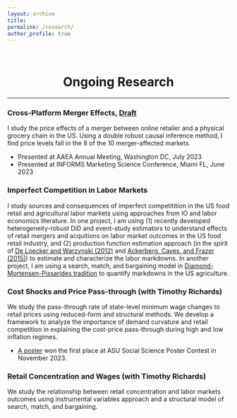 ```yaml
---
layout: archive
title: 
permalink: /research/
author_profile: true
---
```

<br/> 

<!-- Google Tag Manager (noscript) -->
<noscript><iframe src="https://www.googletagmanager.com/ns.html?id=GTM-PNS829G"
height="0" width="0" style="display:none;visibility:hidden"></iframe></noscript>
<!-- End Google Tag Manager (noscript) -->

# <center> Ongoing Research </center>
- - -

### Cross-Platform Merger Effects, [Draft](https://www.dropbox.com/scl/fi/uqzjcrk5b3hmvkxadktew/Cross_Platforms_Merger_Effects_UP.pdf?rlkey=4wcsohtefba49x4j1scqjnnio&dl=0)
I study the price effects of a merger between online retailer and a physical grocery chain in the US. Using a double robust causal inference method, I find price levels fall in the 8 of the 10 merger-affected markets. 
* Presented at AAEA Annual Meeting, Washington DC, July 2023
* Presented at INFORMS Marketing Science Conference, Miami FL, June 2023


### Imperfect Competition in Labor Markets
I study sources and consequences of imperfect competitition in the US food retail and agricultural labor markets using approaches from IO and labor economics literature. In one project, I am using (1) recently developed heterogeneity-robust DiD and event-study estimators to understand effects of retail mergers and acquitions on labor market outcomes in the US food retail industry, and (2) production function estimation approach (in the spirit of [De Loecker and Warzynski (2012)](https://www.aeaweb.org/articles?id=10.1257/aer.102.6.2437) and [Ackerberg, Caves, and Frazer (2015)](https://onlinelibrary.wiley.com/doi/abs/10.3982/ECTA13408)) to estimate and characterize the labor markdowns. In another project, I am using a search, match, and bargaining model in [Diamond-Mortensen-Pissarides tradition](https://onlinelibrary.wiley.com/doi/abs/10.1111/j.1468-0262.2006.00693.x) to quantify markdowns in the US agriculture. 

### Cost Shocks and Price Pass-through (with Timothy Richards)
We study the pass-through rate of state-level minimum wage changes to retail prices using reduced-form and structural methods. We develop a framework to analyze the importance of demand curvature and retail competition in explaining the cost-price pass-through during high and low inflation regimes.
* [A poster](https://issr.asu.edu/Fall_2023_Winners) won the first place at ASU Social Science Poster Contest in November 2023. 

### Retail Concentration and Wages (with Timothy Richards)
We study the relationship between retail concentration and labor markets outcomes using instrumental variables approach and a structural model of search, match, and bargaining. 

